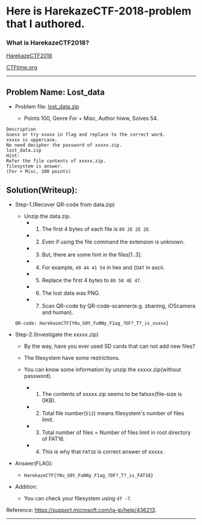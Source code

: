 # Here is HarekazeCTF-2018-problem that I authored.

### What is HarekazeCTF2018?

[HarekazeCTF2018](https://harekaze.com/ctf.html)

[CTFtime.org](https://ctftime.org/event/549)


---

## Problem Name: Lost_data

- Problem file: [lost_data.zip](https://github.com/hiww/HarekazeCTF-2018/blob/master/lost_data.zip)
    
    - Points 100, Genre For + Misc, Author hiww, Solves 54.

```
Description
Guess or try xxxxx in flag and replace to the correct word.
xxxxx is uppercase.
No need decipher the password of xxxxx.zip.
lost_data.zip
Hint:
Refer the file contents of xxxxx.zip.
filesystem is answer.
(For + Misc, 100 points)
```


## Solution(Writeup):

- Step-1.(Recover QR-code from data.zip)
    - Unzip the data.zip.
        - 1. The first 4 bytes of each file is `89 2E 2E 2E`.
        - 2. Even if using the file command the extension is unknown.
        - 3. But, there are some hint in the files[1..3].
        - 4. For example, `49 44 41 54` in hex and `IDAT` in ascii.
        - 5. Replace the first 4 bytes to `89 50 4E 47`. 
        - 6. The lost data was PNG.
        - 7. Scan QR-code by QR-code-scanner(e.g. zbarimg, iOScamera and human).
            
    `QR-code: HarekazeCTF{Y0u_G0t_FuNNy_F1ag_?DF?_T?_is_xxxxx}`
    
- Step-2.(Investigate the xxxxx.zip)
    - By the way, have you ever used SD cards that can not add new files? 
    
    - The filesystem have some restrictions.
        
    - You can know some information by unzip the xxxxx.zip(without password).
        - 1. The contents of xxxxx.zip seems to be fatxxx(file-size is 0KB).
        - 2. Total file number(`512`) means filesystem's number of files limit.
        - 3. Total number of files = Number of files limit in root directory of FAT16.
        - 4. This is why that `FAT16` is correct answer of xxxxx.

- Answer(FLAG):

    - `HarekazeCTF{Y0u_G0t_FuNNy_F1ag_?DF?_T?_is_FAT16}`

- Addition:

    - You can check your filesystem using `df -T`.

Reference: https://support.microsoft.com/ja-jp/help/436213.

---
